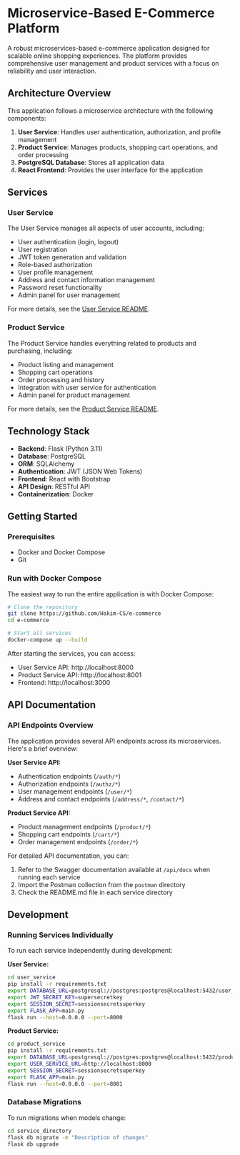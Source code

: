 # Microservice-Based E-Commerce Platform

A robust microservices-based e-commerce application designed for scalable online shopping experiences. The platform provides comprehensive user management and product services with a focus on reliability and user interaction.

## Architecture Overview

This application follows a microservice architecture with the following components:

1. **User Service**: Handles user authentication, authorization, and profile management
2. **Product Service**: Manages products, shopping cart operations, and order processing
3. **PostgreSQL Database**: Stores all application data
4. **React Frontend**: Provides the user interface for the application

## Services

### User Service

The User Service manages all aspects of user accounts, including:

- User authentication (login, logout)
- User registration
- JWT token generation and validation
- Role-based authorization
- User profile management
- Address and contact information management
- Password reset functionality
- Admin panel for user management

For more details, see the [User Service README](./user_service/README.md).

### Product Service

The Product Service handles everything related to products and purchasing, including:

- Product listing and management
- Shopping cart operations
- Order processing and history
- Integration with user service for authentication
- Admin panel for product management

For more details, see the [Product Service README](./product_service/README.md).

## Technology Stack

- **Backend**: Flask (Python 3.11)
- **Database**: PostgreSQL
- **ORM**: SQLAlchemy
- **Authentication**: JWT (JSON Web Tokens)
- **Frontend**: React with Bootstrap
- **API Design**: RESTful API
- **Containerization**: Docker

## Getting Started

### Prerequisites

- Docker and Docker Compose
- Git

### Run with Docker Compose

The easiest way to run the entire application is with Docker Compose:

```bash
# Clone the repository
git clone https://github.com/Hakim-CS/e-commerce
cd e-commerce

# Start all services
docker-compose up --build
```

After starting the services, you can access:
- User Service API: http://localhost:8000
- Product Service API: http://localhost:8001
- Frontend: http://localhost:3000



## API Documentation

### API Endpoints Overview

The application provides several API endpoints across its microservices. Here's a brief overview:

**User Service API:**
- Authentication endpoints (`/auth/*`) 
- Authorization endpoints (`/authz/*`)
- User management endpoints (`/user/*`)
- Address and contact endpoints (`/address/*`, `/contact/*`)

**Product Service API:**
- Product management endpoints (`/product/*`)
- Shopping cart endpoints (`/cart/*`)
- Order management endpoints (`/order/*`)

For detailed API documentation, you can:
1. Refer to the Swagger documentation available at `/api/docs` when running each service
2. Import the Postman collection from the `postman` directory
3. Check the README.md file in each service directory

## Development

### Running Services Individually

To run each service independently during development:

**User Service:**
```bash
cd user_service
pip install -r requirements.txt
export DATABASE_URL=postgresql://postgres:postgres@localhost:5432/user_service
export JWT_SECRET_KEY=supersecretkey
export SESSION_SECRET=sessionsecretsuperkey
export FLASK_APP=main.py
flask run --host=0.0.0.0 --port=8000
```

**Product Service:**
```bash
cd product_service
pip install -r requirements.txt
export DATABASE_URL=postgresql://postgres:postgres@localhost:5432/product_service
export USER_SERVICE_URL=http://localhost:8000
export SESSION_SECRET=sessionsecretsuperkey
export FLASK_APP=main.py
flask run --host=0.0.0.0 --port=8001
```

### Database Migrations

To run migrations when models change:

```bash
cd service_directory
flask db migrate -m "Description of changes"
flask db upgrade
```
